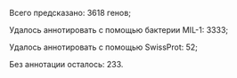 Всего предсказано: 3618 генов;

Удалось аннотировать с помощью бактерии MIL-1:  3333;

Удалось аннотировать с помощью SwissProt: 52;

Без аннотации осталось: 233.
